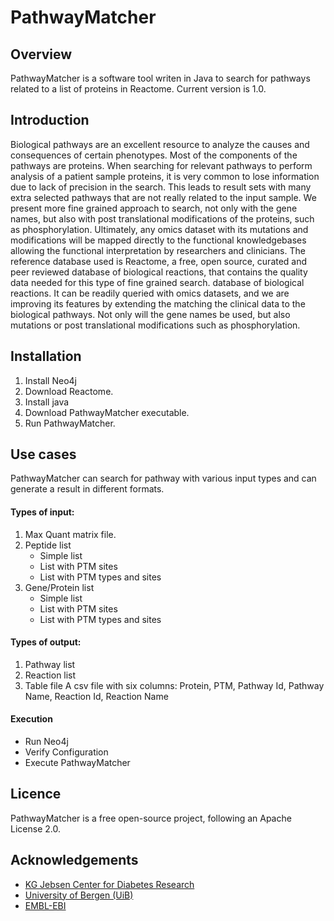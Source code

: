 PathwayMatcher
======

## Overview

PathwayMatcher is a software tool writen in Java to search for pathways related to a list of proteins in Reactome. Current version is 1.0.

## Introduction

Biological pathways are an excellent resource to analyze the causes and consequences of certain phenotypes. Most of the components of the pathways are proteins. When searching for relevant pathways to perform analysis of a patient sample proteins, it is very common to lose information due to lack of precision in the search. This leads to result sets with many extra selected pathways that are not really related to the input sample.  We present more fine grained approach to search, not only with the gene names, but also with post translational modifications of the proteins, such as phosphorylation. Ultimately, any omics dataset with its mutations and modifications will be mapped directly to the functional knowledgebases allowing the functional interpretation by researchers and clinicians. The reference database used is Reactome, a free, open source, curated and peer reviewed database of biological reactions, that contains the quality data needed for this type of fine grained search.
 database of biological reactions. It can be readily queried with omics datasets, and we are improving its features by extending the matching the clinical data to the biological pathways. 
Not only will the gene names be used, but also mutations or post translational modifications such as phosphorylation. 

## Installation

1. Install Neo4j
1. Download Reactome.
1. Install java 
1. Download PathwayMatcher executable.
1. Run PathwayMatcher.

## Use cases

PathwayMatcher can search for pathway with various input types and can generate a result in different formats. 

#### Types of input:

1. Max Quant matrix file.
1. Peptide list
    * Simple list
    * List with PTM sites
    * List with PTM types and sites
1. Gene/Protein list
    * Simple list
    * List with PTM sites
    * List with PTM types and sites


#### Types of output:

1. Pathway list
1. Reaction list
1. Table file
A csv file with six columns: Protein, PTM, Pathway Id, Pathway Name, Reaction Id, Reaction Name

#### Execution

* Run Neo4j
* Verify Configuration
* Execute PathwayMatcher

[//]: # (## Examples)



[//]: # (## Configuration)



[//]: # (## Modify and contribute)



## Licence

PathwayMatcher is a free open-source project, following an Apache License 2.0. 

## Acknowledgements

* [KG Jebsen Center for Diabetes Research](http://www.uib.no/en/diabetes "KG Jebsen Center for Diabetes Research Homepage")
* [University of Bergen (UiB)](http://www.uib.no/en "UiB's Homepage")
* [EMBL-EBI](http://www.ebi.ac.uk/ "EBI's Homepage")

[//]: # (## Cites)

